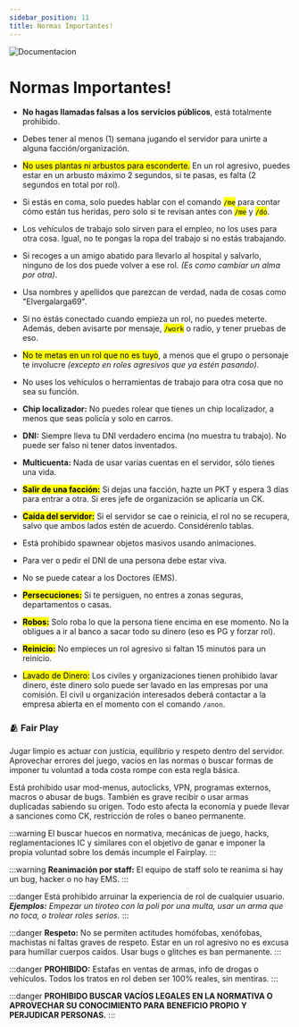 ```yaml
---
sidebar_position: 11
title: Normas Importantes!
---
```

![Documentacion]( /img/documentacion.gif ) 

# Normas Importantes!

- **No hagas llamadas falsas a los servicios públicos**, está totalmente prohibido.

- Debes tener al menos (1) semana jugando el servidor para unirte a alguna facción/organización.

- <mark>No uses plantas ni arbustos para esconderte.</mark> En un rol agresivo, puedes estar en un arbusto máximo 2 segundos, si te pasas, es falta (2 segundos en total por rol).

- Si estás en coma, solo puedes hablar con el comando <mark>`/me`</mark> para contar cómo están tus heridas, pero solo si te revisan antes con <mark>`/me`</mark> y <mark >`/do`</mark>.

- Los vehículos de trabajo solo sirven para el empleo, no los uses para otra cosa. Igual, no te pongas la ropa del trabajo si no estás trabajando.

- Si recoges a un amigo abatido para llevarlo al hospital y salvarlo, ninguno de los dos puede volver a ese rol. *(Es como cambiar un alma por otra)*.

- Usa nombres y apellidos que parezcan de verdad, nada de cosas como "Elvergalarga69".

- Si no estás conectado cuando empieza un rol, no puedes meterte. Además, deben avisarte por mensaje, <mark>`/work`</mark> o radio, y tener pruebas de eso.

- <mark>No te metas en un rol que no es tuyo</mark>, a menos que el grupo o personaje te involucre *(excepto en roles agresivos que ya estén pasando)*.

- No uses los vehículos o herramientas de trabajo para otra cosa que no sea su función.

- **Chip localizador:** No puedes rolear que tienes un chip localizador, a menos que seas policía y solo en carros.

- **DNI:** Siempre lleva tu DNI verdadero encima (no muestra tu trabajo). No puede ser falso ni tener datos inventados.

- **Multicuenta:** Nada de usar varias cuentas en el servidor, sólo tienes una vida.

- <mark>**Salir de una facción:**</mark> Si dejas una facción, hazte un PKT y espera 3 días para entrar a otra. Si eres jefe de organización se aplicaría un CK.

- <mark>**Caída del servidor:**</mark> Si el servidor se cae o reinicia, el rol no se recupera, salvo que ambos lados estén de acuerdo. Considérenlo tablas.

- Está prohibido spawnear objetos masivos usando animaciones.

- Para ver o pedir el DNI de una persona debe estar viva.

- No se puede catear a los Doctores (EMS).

- <mark>**Persecuciones:**</mark> Si te persiguen, no entres a zonas seguras, departamentos o casas.

- <mark>**Robos:**</mark> Solo roba lo que la persona tiene encima en ese momento. No la obligues a ir al banco a sacar todo su dinero (eso es PG y forzar rol).

- <mark>**Reinicio:**</mark> No empieces un rol agresivo si faltan 15 minutos para un reinicio.

- <mark>Lavado de Dinero:</mark> Los civiles y organizaciones tienen prohibido lavar dinero, éste dinero solo puede ser lavado en las empresas por una comisión. El civil u organización interesados deberá contactar a la empresa abierta en el momento con el comando `/anon`.

### 🫂 Fair Play

Jugar limpio es actuar con justicia, equilibrio y respeto dentro del servidor. Aprovechar errores del juego, vacíos en las normas o buscar formas de imponer tu voluntad a toda costa rompe con esta regla básica.

Está prohibido usar mod-menus, autoclicks, VPN, programas externos, macros o abusar de bugs. También es grave recibir o usar armas duplicadas sabiendo su origen. Todo esto afecta la economía y puede llevar a sanciones como CK, restricción de roles o baneo permanente.

:::warning El buscar huecos en normativa, mecánicas de juego, hacks, reglamentaciones IC y similares con el objetivo de ganar e imponer la propia voluntad sobre los demás incumple el Fairplay.
:::

:::warning **Reanimación por staff:** 
El equipo de staff solo te reanima si hay un bug, hacker o no hay EMS.
:::

:::danger Está prohibido arruinar la experiencia de rol de cualquier usuario. 
***Ejemplos:** Empezar un tiroteo con la poli por una multa, usar un arma que no toca, o trolear roles serios.*
:::

:::danger **Respeto:** 
No se permiten actitudes homófobas, xenófobas, machistas ni faltas graves de respeto. Estar en un rol agresivo no es excusa para humillar cuerpos caídos. Usar bugs o glitches es ban permanente.
:::

:::danger **PROHIBIDO:**
Estafas en ventas de armas, info de drogas o vehículos. Todos los tratos en rol deben ser 100% reales, sin mentiras.
:::

:::danger **PROHIBIDO BUSCAR VACÍOS LEGALES EN LA NORMATIVA O APROVECHAR SU CONOCIMIENTO PARA BENEFICIO PROPIO Y PERJUDICAR PERSONAS.**
:::